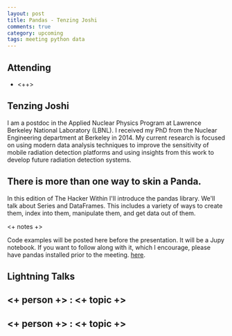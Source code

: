 ```yaml
---
layout: post
title: Pandas - Tenzing Joshi
comments: true
category: upcoming
tags: meeting python data
---
```



## Attending

- <++>


## Tenzing Joshi

I am a postdoc in the Applied Nuclear Physics Program at Lawrence Berkeley National Laboratory (LBNL). 
I received my PhD from the Nuclear Engineering department at Berkeley in 2014.
My current research is focused on using modern data analysis techniques to improve the sensitivity of mobile radiation detection platforms and using insights from this work to develop future radiation detection systems. 

## There is more than one way to skin a Panda.

In this edition of The Hacker Within I'll introduce the pandas library. 
We'll talk about Series and DataFrames. 
This includes a variety of ways to create them, index into them, manipulate them, and get data out of them. 


<+ notes +>

Code examples will be posted here before the presentation. 
It will be a Jupy notebook. 
If you want to follow along with it, which I encourage, please have pandas installed prior to the meeting.
[here][code].

## Lightning Talks 

## <+ person +> : <+ topic +>

## <+ person +> : <+ topic +>


[code]: https://github.com/thehackerwithin/berkeley/tree/master/topic "Code Examples" 
